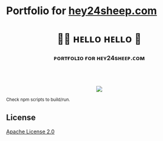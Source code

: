 # Portfolio for [hey24sheep.com](https://hey24sheep.com)

<!--[![Header](https://github-readme-stats.vercel.app/api?username=Hey24sheep&show_icons=true&include_all_commits=true)](https://some-url.dev/)-->

<h1 align='center'>🙋‍♂️ ʜᴇʟʟᴏ ʜᴇʟʟᴏ 👋</h1>
<h3 align='center'>
    ᴘᴏʀᴛғᴏʟɪᴏ ғᴏʀ ʜᴇʏ24sʜᴇᴇᴘ.ᴄᴏᴍ
</h3>
</br>
</br>

<p align='center'>
  <img align='center' src='https://github-readme-stats.vercel.app/api?username=Hey24sheep&show_icons=true&include_all_commits=true&border_radius=15&theme=dark'/>
</p>

<sub>
    Check npm scripts to build/run.
</sub>

## License

[Apache License 2.0](https://github.com/hey24sheep/hey24sheep.github.io/blob/main/LICENSE)
